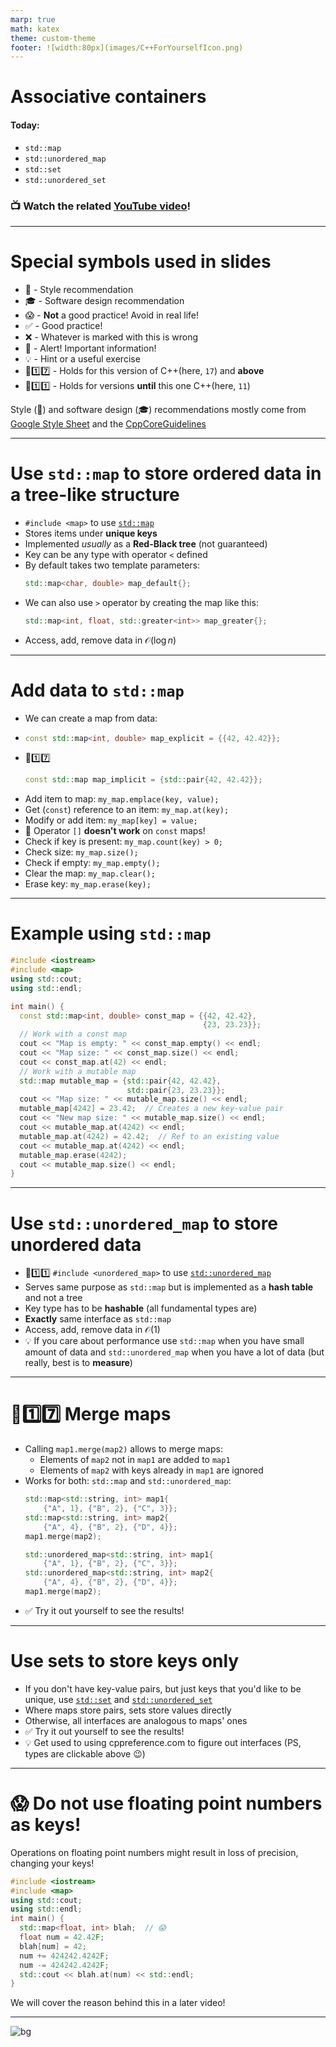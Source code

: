 ```yaml
---
marp: true
math: katex
theme: custom-theme
footer: ![width:80px](images/C++ForYourselfIcon.png)
---
```


# Associative containers

#### Today:
- `std::map`
- `std::unordered_map`
- `std::set`
- `std::unordered_set`

### 📺 Watch the related [YouTube video](https://youtu.be/TCu76SYmVCg)! 

---
# Special symbols used in slides
- 🎨 - Style recommendation
- 🎓 - Software design recommendation
- 😱 - **Not** a good practice! Avoid in real life!
- ✅ - Good practice!
- ❌ - Whatever is marked with this is wrong
- 🚨 - Alert! Important information!
- 💡 - Hint or a useful exercise
- 🔼1️⃣7️⃣ - Holds for this version of C++(here, `17`) and **above**
- 🔽1️⃣1️⃣ - Holds for versions **until** this one C++(here, `11`)

Style (🎨) and software design (🎓) recommendations mostly come from [Google Style Sheet](https://google.github.io/styleguide/cppguide.html) and the [CppCoreGuidelines](https://isocpp.github.io/CppCoreGuidelines/CppCoreGuidelines)

---
# Use `std::map` to store ordered data in a tree-like structure
- `#include <map>` to use [`std::map`](https://en.cppreference.com/w/cpp/container/map)
- Stores items under **unique keys**
- Implemented _usually_ as a **Red-Black tree** (not guaranteed)
- Key can be any type with operator `<` defined
- By default takes two template parameters:
  ```cpp
  std::map<char, double> map_default{};
  ```
- We can also use `>` operator by creating the map like this:
  ```cpp
  std::map<int, float, std::greater<int>> map_greater{};
  ```
- Access, add, remove data in $\mathcal{O}(\log{}n)$
  
---
# Add data to `std::map`
- We can create a map from data:
- ```cpp
  const std::map<int, double> map_explicit = {{42, 42.42}};
  ```
- 🔼1️⃣7️⃣
  ```cpp
  const std::map map_implicit = {std::pair{42, 42.42}};
  ```
- Add item to map: `my_map.emplace(key, value);`
- Get (`const`) reference to an item: `my_map.at(key);`
- Modify or add item: `my_map[key] = value;`
- :rotating_light: Operator `[]` **doesn't work** on `const` maps!
- Check if key is present: `my_map.count(key) > 0;`
- Check size: `my_map.size();`
- Check if empty: `my_map.empty();`
- Clear the map: `my_map.clear();`
- Erase key: `my_map.erase(key);`

---

# Example using `std::map`
```cpp
#include <iostream>
#include <map>
using std::cout;
using std::endl;

int main() {
  const std::map<int, double> const_map = {{42, 42.42},
                                           {23, 23.23}};
  // Work with a const map
  cout << "Map is empty: " << const_map.empty() << endl;
  cout << "Map size: " << const_map.size() << endl;
  cout << const_map.at(42) << endl;
  // Work with a mutable map
  std::map mutable_map = {std::pair{42, 42.42},
                          std::pair{23, 23.23}};
  cout << "Map size: " << mutable_map.size() << endl;
  mutable_map[4242] = 23.42;  // Creates a new key-value pair
  cout << "New map size: " << mutable_map.size() << endl;
  cout << mutable_map.at(4242) << endl;
  mutable_map.at(4242) = 42.42;  // Ref to an existing value
  cout << mutable_map.at(4242) << endl;
  mutable_map.erase(4242);
  cout << mutable_map.size() << endl;
}
```
---
# Use `std::unordered_map` to store unordered data
- 🔼1️⃣1️⃣ `#include <unordered_map>` 
  to use [`std::unordered_map`](https://en.cppreference.com/w/cpp/container/unordered_map)
- Serves same purpose as `std::map` but is implemented as a **hash table** and not a tree
- Key type has to be **hashable** (all fundamental types are)
- **Exactly** same interface as `std::map`
- Access, add, remove data in $\mathcal{O}(1)$
- 💡 If you care about performance use `std::map` when you have small amount of data and `std::unordered_map` when you have a lot of data (but really, best is to **measure**)

---
# 🔼1️⃣7️⃣ Merge maps
- Calling `map1.merge(map2)` allows to merge maps:
  - Elements of `map2` not in `map1` are added to `map1`
  - Elements of `map2` with keys already in `map1` are ignored
- Works for both: `std::map` and `std::unordered_map`:
  ```cpp
  std::map<std::string, int> map1{
      {"A", 1}, {"B", 2}, {"C", 3}};
  std::map<std::string, int> map2{
      {"A", 4}, {"B", 2}, {"D", 4}};
  map1.merge(map2);
  ```
  ```cpp
  std::unordered_map<std::string, int> map1{
      {"A", 1}, {"B", 2}, {"C", 3}};
  std::unordered_map<std::string, int> map2{
      {"A", 4}, {"B", 2}, {"D", 4}};
  map1.merge(map2);
  ```
- ✅ Try it out yourself to see the results!

---
# Use sets to store keys only
- If you don't have key-value pairs, but just keys that you'd like to be unique, use [`std::set`](https://en.cppreference.com/w/cpp/container/set) and [`std::unordered_set`](https://en.cppreference.com/w/cpp/container/unordered_set)
- Where maps store pairs, sets store values directly
- Otherwise, all interfaces are analogous to maps' ones
- ✅ Try it out yourself to see the results!
- 💡 Get used to using cppreference.com to figure out interfaces (PS, types are clickable above :wink:)
---
# :scream: Do not use floating point numbers as keys!

Operations on floating point numbers might result in loss of precision, changing your keys!

```cpp
#include <iostream>
#include <map>
using std::cout;
using std::endl;
int main() {
  std::map<float, int> blah;  // 😱
  float num = 42.42F;
  blah[num] = 42;
  num += 424242.4242F;
  num -= 424242.4242F;
  std::cout << blah.at(num) << std::endl;
}
```
We will cover the reason behind this in a later video!

---

![bg](https://fakeimg.pl/1280x1024/226699/fff/?text=Good%20luck!&font=bebas)